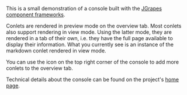 This is a small demonstration of a console built with the
[JGrapes component frameworks](https://github.com/mnlipp/jgrapes).

Conlets are rendered in preview mode on the overview tab. Most
conlets also support rendering in view mode. Using the latter
mode, they are rendered in a tab of their own, i.e. they have
the full page available to display their information. What you
currently see is an instance of the markdown conlet rendered
in view mode.

You can use the icon on the top right corner of the console
to add more conlets to the overview tab.

Technical details about the console can be found on the project's
[home page](https://mnlipp.github.io/jgrapes/WebConsole.html).